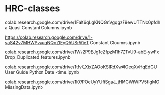 # HRC-classes


colab.research.google.com/drive/1FaK6qLgKNQGnVgqgzF9ewUTTNc0pfdha 
Quasi Constant Columns.ipynb

https://colab.research.google.com/drive/1-vaS42v7MHWPvauqNQoZlEyQ5USrWieT
Constant Cloumns.ipynb

colab.research.google.com/drive/1Wv2P9EJg1cZfpzM1h7ZTvU9-abE-ywFx 
Drop_Duplicated_features.ipynb

colab.research.google.com/drive/1tfv7_XixZAOoKSIRdXwAlOeqXvHqEdGU 
User Guide Python Date -time.ipynb

colab.research.google.com/drive/1l07POeUyYUfiSgaJ_jHMCWiWPV5figMO
MissingData.ipynb
